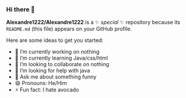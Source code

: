 ### Hi there 👋

**Alexandre1222/Alexandre1222** is a ✨ _special_ ✨ repository because its `README.md` (this file) appears on your GitHub profile.

Here are some ideas to get you started:

- 🔭 I’m currently working on nothing
- 🌱 I’m currently learning Java/css/html
- 👯 I’m looking to collaborate on nothing
- 🤔 I’m looking for help with java
- 💬 Ask me about something funny
- 😄 Pronouns: He/Him
- ⚡ Fun fact: I hate avocado
